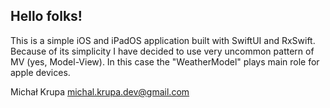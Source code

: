 ## Hello folks!

This is a simple iOS and iPadOS application built with SwiftUI and RxSwift. Because of its simplicity I have decided to use very uncommon pattern of MV (yes, Model-View). In this case the "WeatherModel" plays main role for apple devices. 

Michał Krupa
michal.krupa.dev@gmail.com
